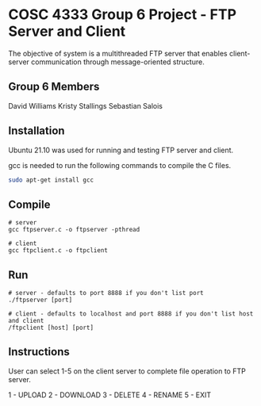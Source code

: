 

# COSC 4333 Group 6 Project - FTP Server and Client 
The objective of system is a multithreaded FTP server that enables client-server communication through message-oriented structure.

## Group 6 Members
David Williams
Kristy Stallings
Sebastian Salois


## Installation

Ubuntu 21.10 was used for running and testing FTP server and client. 

gcc is needed to run the following commands to compile the C files. 

```bash
sudo apt-get install gcc
```

## Compile

```
# server 
gcc ftpserver.c -o ftpserver -pthread

# client
gcc ftpclient.c -o ftpclient

```

## Run

```
# server - defaults to port 8888 if you don't list port
./ftpserver [port]

# client - defaults to localhost and port 8888 if you don't list host and client
/ftpclient [host] [port]

```

## Instructions

User can select 1-5 on the client server to complete file operation to FTP server. 

1 - UPLOAD 
2 - DOWNLOAD
3 - DELETE
4 - RENAME
5 - EXIT
